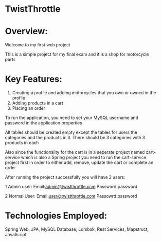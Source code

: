 # TwistThrottle

# **Overview:**
Welcome to my first web project 

This is a simple project for my final exam and it is a shop for motorcycle parts
# **Key Features:**
1. Creating a profile and adding motorcycles that you own or owned in the profile
2. Adding products in a cart
3. Placing an order

To run the application, you need to set your MySQL username and password in the application properties

All tables should be created empty except the tables for users the categories and the products in it. There should be 3 categories with 3 products in each

Also since the functionality for the cart is in a seperate project named cart-service which is also a Spring project you need to run the cart-service project first in order to either add, remove, update the cart or complete an order

After running the project successfully you will have 2 users:

1 Admin user:
Email:admin@twistthrottle.com
Password:password

2 Normal User:
Email:user@twistthrottle.com
Passowrd:password

# **Technologies Employed:**
Spring Web, JPA, MySQL Database, Lombok, Rest Services, Mapstruct, JavaScript
